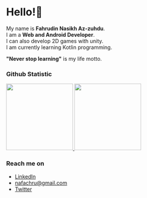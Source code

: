 # Hello!👋

My name is **Fahrudin Nasikh Az-zuhdu**.  
I am a **Web and Android Developer**.   
I can also develop 2D games with unity.  
I am currently learning Kotlin programming.  
  
**"Never stop learning"** is my life motto.


### Github Statistic
<p align="left">
<a href="https://github.com/dimasmds">
  <img height="180em" src="https://github-readme-stats-eight-theta.vercel.app/api?username=fahruazzuhd&show_icons=true&theme=algolia&include_all_commits=true&count_private=true"/>
  <img height="180em" src="https://github-readme-stats-eight-theta.vercel.app/api/top-langs/?username=fahruazzuhd&layout=compact&langs_count=8&theme=algolia"/>
</a>
</p>

### Reach me on
- <a href="https://www.linkedin.com/in/fahrudin-az-zuhd-38625b1b0/">LinkedIn</a>
- nafachru@gmail.com
- <a href="https://twitter/AzFahru">Twitter</a>
